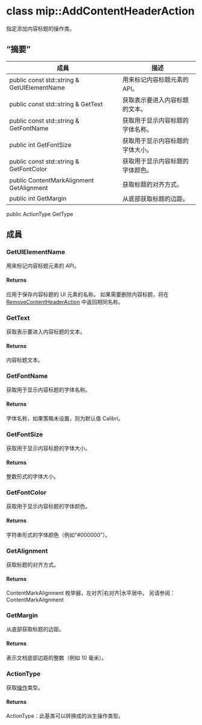 # <a name="class-mipaddcontentheaderaction"></a>class mip::AddContentHeaderAction 
指定添加内容标题的操作类。
## <a name="summary"></a>“摘要”
 成員                        | 描述                                
--------------------------------|---------------------------------------------
public const std::string & GetUIElementName | 用来标记内容标题元素的 API。
public const std::string & GetText | 获取表示要进入内容标题的文本。
public const std::string & GetFontName | 获取用于显示内容标题的字体名称。
public int GetFontSize | 获取用于显示内容标题的字体大小。
public const std::string & GetFontColor | 获取用于显示内容标题的字体颜色。
public ContentMarkAlignment GetAlignment | 获取标题的对齐方式。
public int GetMargin | 从底部获取标题的边距。
public ActionType GetType
## <a name="members"></a>成員
### <a name="getuielementname"></a>GetUIElementName
用来标记内容标题元素的 API。
#### <a name="returns"></a>Returns
应用于保存内容标题的 UI 元素的名称。 如果需要删除内容标题，将在 [RemoveContentHeaderAction](#classmip_1_1_remove_content_header_action) 中返回相同名称。
### <a name="gettext"></a>GetText
获取表示要进入内容标题的文本。
#### <a name="returns"></a>Returns
内容标题文本。
### <a name="getfontname"></a>GetFontName
获取用于显示内容标题的字体名称。
#### <a name="returns"></a>Returns
字体名称，如果策略未设置，则为默认值 Calibri。
### <a name="getfontsize"></a>GetFontSize
获取用于显示内容标题的字体大小。
#### <a name="returns"></a>Returns
整数形式的字体大小。
### <a name="getfontcolor"></a>GetFontColor
获取用于显示内容标题的字体颜色。
#### <a name="returns"></a>Returns
字符串形式的字体颜色（例如“#000000”）。
### <a name="getalignment"></a>GetAlignment
获取标题的对齐方式。
#### <a name="returns"></a>Returns
ContentMarkAlignment 枚举器，左对齐|右对齐|水平居中。 
另请参阅：ContentMarkAlignment
### <a name="getmargin"></a>GetMargin
从底部获取标题的边距。
#### <a name="returns"></a>Returns
表示文档底部边距的整数（例如 10 毫米）。
### <a name="actiontype"></a>ActionType
获取[操作](#classmip_1_1_action)类型。
#### <a name="returns"></a>Returns
ActionType：此基类可以转换成的派生操作类型。